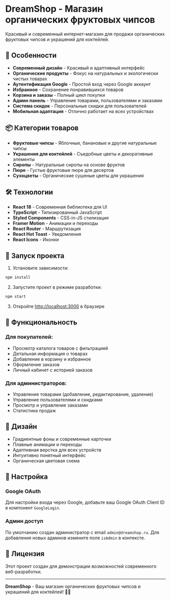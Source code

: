 # DreamShop - Магазин органических фруктовых чипсов

Красивый и современный интернет-магазин для продажи органических фруктовых чипсов и украшений для коктейлей.

## 🚀 Особенности

- **Современный дизайн** - Красивый и адаптивный интерфейс
- **Органические продукты** - Фокус на натуральных и экологически чистых товарах
- **Аутентификация Google** - Простой вход через Google аккаунт
- **Избранное** - Сохранение понравившихся товаров
- **Корзина и заказы** - Полный цикл покупки
- **Админ панель** - Управление товарами, пользователями и заказами
- **Система скидок** - Персональные скидки для пользователей
- **Мобильная адаптация** - Отлично работает на всех устройствах

## 📦 Категории товаров

- **Фруктовые чипсы** - Яблочные, банановые и другие натуральные чипсы
- **Украшения для коктейлей** - Съедобные цветы и декоративные элементы
- **Сиропы** - Натуральные сиропы на основе фруктов
- **Пюре** - Густые фруктовые пюре для десертов
- **Сухоцветы** - Органические сушеные цветы для украшения

## 🛠 Технологии

- **React 18** - Современная библиотека для UI
- **TypeScript** - Типизированный JavaScript
- **Styled Components** - CSS-in-JS стилизация
- **Framer Motion** - Анимации и переходы
- **React Router** - Маршрутизация
- **React Hot Toast** - Уведомления
- **React Icons** - Иконки

## 🚀 Запуск проекта

1. Установите зависимости:
```bash
npm install
```

2. Запустите проект в режиме разработки:
```bash
npm start
```

3. Откройте [http://localhost:3000](http://localhost:3000) в браузере

## 📱 Функциональность

### Для покупателей:
- Просмотр каталога товаров с фильтрацией
- Детальная информация о товарах
- Добавление в корзину и избранное
- Оформление заказов
- Личный кабинет с историей заказов

### Для администраторов:
- Управление товарами (добавление, редактирование, удаление)
- Управление пользователями и скидками
- Просмотр и управление заказами
- Статистика продаж

## 🎨 Дизайн

- Градиентные фоны и современные карточки
- Плавные анимации и переходы
- Адаптивная верстка для всех устройств
- Интуитивно понятный интерфейс
- Органическая цветовая схема

## 🔧 Настройка

### Google OAuth
Для настройки входа через Google, добавьте ваш Google OAuth Client ID в компонент `GoogleLogin`.

### Админ доступ
По умолчанию создан администратор с email `admin@dreamshop.ru`. Для добавления новых админов измените поле `isAdmin` в контексте.

## 📄 Лицензия

Этот проект создан для демонстрации возможностей современного веб-разработки.

---

**DreamShop** - Ваш магазин органических фруктовых чипсов и украшений для коктейлей! 🍎✨

